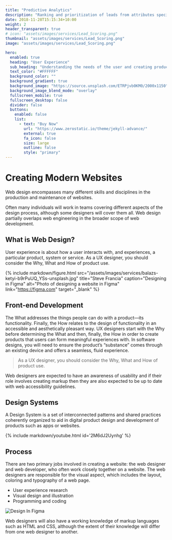 ```yaml
---
title: "Predictive Analytics"
description: "Ranking and prioritization of leads from attributes specific to your company's goals and objectives"
date: 2018-11-28T15:15:34+10:00
weight: 2
header_transparent: true
# icon: "assets/images/services/Lead_Scoring.png"
thumbnail: "assets/images/services/Lead_Scoring.png"
image: "assets/images/services/Lead_Scoring.png"

hero:
  enabled: true
  heading: "User Experience"
  sub_heading: "Understanding the needs of the user and creating product solutions."
  text_color: "#FFFFFF"
  background_color: ""
  background_gradient: true
  background_image: "https://source.unsplash.com/ETRPjvb0KM0/2000x1150"
  background_image_blend_mode: "overlay"
  fullscreen_mobile: true
  fullscreen_desktop: false
  divider: false
  buttons:
    enabled: false
    list:
      - text: "Buy Now"
        url: "https://www.zerostatic.io/theme/jekyll-advance/"
        external: true
        fa_icon: false
        size: large
        outline: false
        style: "primary"
---
```


# Creating Modern Websites

Web design encompasses many different skills and disciplines in the production and maintenance of websites.

Often many individuals will work in teams covering different aspects of the design process, although some designers will cover them all. Web design partially overlaps web engineering in the broader scope of web development.

## What is Web Design?

User experience is about how a user interacts with, and experiences, a particular product, system or service. As a UX designer, you should consider the Why, What and How of product use.

{% include markdown/figure.html src="/assets/images/services/balazs-ketyi-b9rPuUQ_YSs-unsplash.jpg" title="Steve Francia" caption="Designing in Figma" alt="Photo of designing a website in Figma" link="https://figma.com" target="_blank" %}

## Front-end Development

The What addresses the things people can do with a product—its functionality. Finally, the How relates to the design of functionality in an accessible and aesthetically pleasant way. UX designers start with the Why before determining the What and then, finally, the How in order to create products that users can form meaningful experiences with. In software designs, you will need to ensure the product’s “substance” comes through an existing device and offers a seamless, fluid experience.

> As a UX designer, you should consider the Why, What and How of product use.

Web designers are expected to have an awareness of usability and if their role involves creating markup then they are also expected to be up to date with web accessibility guidelines.

## Design Systems

A Design System is a set of interconnected patterns and shared practices coherently organized to aid in digital product design and development of products such as apps or websites.

{% include markdown/youtube.html id='2M6dJ2Uynhg' %}

## Process

There are two primary jobs involved in creating a website: the web designer and web developer, who often work closely together on a website. The web designers are responsible for the visual aspect, which includes the layout, coloring and typography of a web page.

- User experience research
- Visual design and illustration
- Programming and coding

![Design In Figma](/assets/images/services/balazs-ketyi-6yMb5V8L34o-unsplash.jpg)

Web designers will also have a working knowledge of markup languages such as HTML and CSS, although the extent of their knowledge will differ from one web designer to another.
